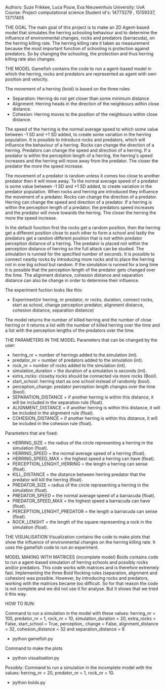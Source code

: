 Authors:      Suze Frikkee, Luca Pouw, Eva Nieuwenhuis
University:   UvA
Course:       Project computational science
Student id's: 14773279 , 15159337, 13717405

THE GOAL
The main goal of this project is to make an 2D Agent-based model that simulates
the herring schooling behaviour and to determine the influence of environmental
changes, rocks and predators (barracuda), on the herring killing rate. The herring
killing rate it taken as measurement because the most important function of schooling
is protection against predators. So by changing the schooling, the protection
and thus herring killing rate also changes.


THE MODEL
Gamefish contains the code to run a agent-based model in which the herring, rocks
and predators are represented as agent with own position and velocity.

The movement of a herring (boid) is based on the three rules:
- Separation: Herring do not get closer than some minimum distance
- Alignment: Herring heads in the direction of the neighbours within close distance.
- Cohesion: Herring moves to the position of the neighbours within close distance.

The speed of the herring is the normal average speed to which some value between
-1 SD and +1 SD added, to create some variation in the herring population.
It is possible to introduce rocks and predators, which will influence the behaviour
of a herring. Rocks can change the direction of a herring. Predators can change the
speed and direction of a herring. If a predator is within the perception length of
a herring, the herring's speed increases and the herring will move away from the
predator. The closer the predator the more the speed increase.

The movement of a predator is random unless it comes too close to another predator
then it will move away. To the normal average speed of a predator is some value between
-1 SD and +1 SD added, to create variation in the predator population. When rocks and
herring are introduced they influence the movement of a predator. Rocks can change the
direction of a predator. Herring can change the speed and direction of a predator. If
a herring is within the perception length of a predator, the predators speed increases
and the predator will move towards the herring. The closer the herring the more the
speed increase.

In the default function first the rocks get a random position, then the herring get a
different position close to each other to form a school and lastly the predators get
a random different position that is not within predator perception distance of a herring.
The predator is placed not within the perception distance of herring so the full attack
can be studied. The simulation is runned for the specified number of seconds. It is
possible to connect nearby rocks by introducing more rocks and to place the herring not
in one big school but random. If the simulation is runned for a long time it is possible
that the perception length of the predator gets changed over the time. The alignment
distance, cohesion distance and separation distance can also be change in order to determine
their influence.

The experiment fuction looks like this:
 - Experiment(nr herring, nr predator, nr rocks, duration, connect rocks, start as
        school, change perception predator, alignment distance, cohesion distance,
        separation distance)

The model returns the number of killed herring and the number of close herring or it
returns a list with the number of killed herring over the time and a list with the
perception lengths of the predators over the time.

THE PARAMETERS IN THE MODEL
Parameters that can be changed by the user:
* herring_nr = number of herrings added to the simulation (int).
* predator_nr = number of predators added to the simulation (int).
* rock_nr = number of rocks added to the simulation (int).
* simulation_duration = the duration of a simulation is seconds (int).
* extra_rocks: closeby rocks should be connected via more rocks (Bool).
* start_school: herring start as one school instead of randomly (bool).
* perception_change: predator perception length changes over the time (bool).
* SEPARATION_DISTANCE = if another herring is within this distance, it will be included
                        in the separation rule (float).
* ALIGNMENT_DISTANCE = if another herring is within this distance, it will be included
                       in the alignment rule (float).
* COHESION_DISTANCE = if another herring is within this distance, it will be included in
                      the cohesion rule (float).

Parameters that are fixed:
* HERRING_SIZE = the radius of the circle representing a herring in the simulation (float).
* HERRING_SPEED = the normal average speed of a herring (float).
* HERRING_SPEED_MAX = the highest speed a herring can have (float).
* PERCEPTION_LENGHT_HERRING = the length a herring can sense (float).
* KILL_DISTANCE = the distance between herring predator that the predator will kill
                  the herring (float).
* PREDATOR_SIZE = radius of the circle representing a herring in the simulation (float).
* PREDATOR_SPEED = the normal average speed of a barracuda (float).
* PREDATOR_SPEED_MAX = the highest speed a barracuda can have (float).
* PERCEPTION_LENGHT_PREDATOR = the length a barracuda can sense (float).
* ROCK_LENGHT = the length of the square representing a rock in the simulation (float).


THE VISUALISATION
Visualization contains the code to make plots that show the influence of environmental
changes on the herring killing rate. It uses the gamefish code to run an experiment.


MODEL MAKING WITH MATRICES (incomplete model)
Boids contains code to run a agent-based simulation of herring schools and possibly
rocks and/or predators. This code works with matrices and is therefore extremely fast.
Implementing the three Boid flocking rules (separation, alignment and cohesion) was
possible. However, by introducing rocks and predators, working with the matrices became
too difficult. So for that reason the code is not complete and we did not use it for
analyse. But it shows that we tried it this way.   


HOW TO RUN:

Command to run a simulation in the model with these values: herring_nr = 100, predator_nr = 1,
rock_nr = 10, simulation_duration = 20, extra_rocks = False, start_school = True, perception_
change = False, alignment_distance = 32, cohesion_distance = 32 and separation_distance = 6
- python gamefish.py

Command to make the plots
- python visualisation.py


Possibly:
Command to run a simulation in the incomplete model with the values: herring_nr = 20,
predator_nr = 1, rock_nr = 10.
- python boids.py

